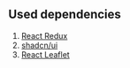 ## Used dependencies
1. [React Redux](https://react-redux.js.org/)
2. [shadcn/ui](https://ui.shadcn.com/)
3. [React Leaflet](https://react-leaflet.js.org/)


